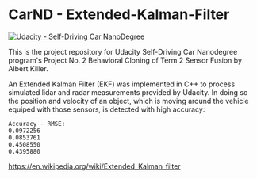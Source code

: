 # CarND - Extended-Kalman-Filter

[![Udacity - Self-Driving Car NanoDegree](https://s3.amazonaws.com/udacity-sdc/github/shield-carnd.svg)](http://www.udacity.com/drive)

This is the project repository for Udacity Self-Driving Car Nanodegree program's Project No. 2 Behavioral Cloning of Term 2 Sensor Fusion by Albert Killer. 

An Extended Kalman Filter (EKF) was implemented in C++ to process simulated lidar and radar measurements provided by Udacity. In doing so the position and velocity of an object, which is moving around the vehicle equiped with those sensors, is detected with high accuracy:

```
Accuracy - RMSE:
0.0972256
0.0853761
0.4508550
0.4395880
```
https://en.wikipedia.org/wiki/Extended_Kalman_filter
